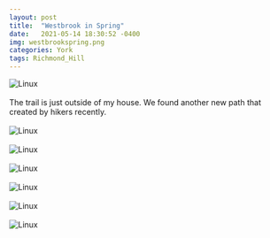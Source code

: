 ```yaml
---
layout: post
title:  "Westbrook in Spring"
date:   2021-05-14 18:30:52 -0400
img: westbrookspring.png
categories: York
tags: Richmond_Hill
---
```


![Linux]({{site.baseurl}}/images/westbrookspring.png)
<br>
<br>
The trail is just outside of my house. We found another new path that created by hikers recently.
<br>
<br>
![Linux]({{site.baseurl}}/images/westbrookspring1.jpg)
<br>
<br>
![Linux]({{site.baseurl}}/images/westbrookspring2.jpg)
<br>
<br>
![Linux]({{site.baseurl}}/images/westbrookspring3.jpg)
<br>
<br>
![Linux]({{site.baseurl}}/images/westbrookspring4.jpg)
<br>
<br>
![Linux]({{site.baseurl}}/images/westbrookspring5.jpg)
<br>
<br>
![Linux]({{site.baseurl}}/images/westbrookspring6.jpg)
